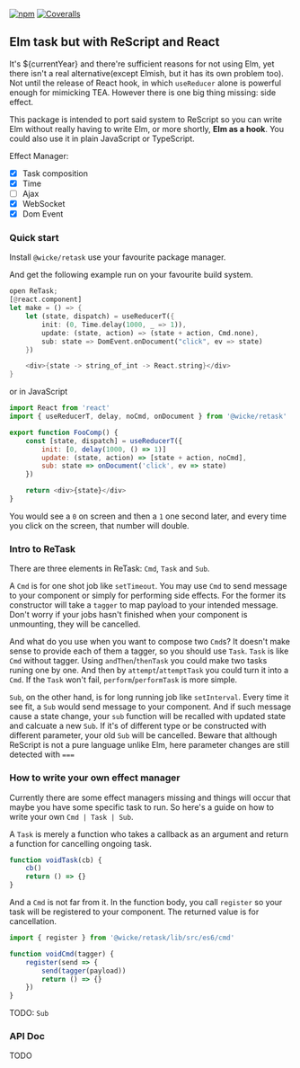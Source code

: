 [![npm](https://img.shields.io/npm/v/@wicke/retask?style=flat-square)](https://www.npmjs.com/package/@wicke/retask)
[![Coveralls](https://img.shields.io/coveralls/github/Austaras/retask?style=flat-square)](https://coveralls.io/github/Austaras/retask)

## Elm task but with ReScript and React

It's \${currentYear} and there're sufficient reasons for not using Elm, yet there isn't a real alternative(except Elmish, but it has its own problem too). Not until the release of React hook, in which `useReducer` alone is powerful enough for mimicking TEA. However there is one big thing missing: side effect.

This package is intended to port said system to ReScript so you can write Elm without really having to write Elm, or more shortly, **Elm as a hook**. You could also use it in plain JavaScript or TypeScript.

Effect Manager:

-   [x] Task composition
-   [x] Time
-   [ ] Ajax
-   [x] WebSocket
-   [x] Dom Event

### Quick start

Install `@wicke/retask` use your favourite package manager.

And get the following example run on your favourite build system.

```rust
open ReTask;
[@react.component]
let make = () => {
    let (state, dispatch) = useReducerT({
        init: (0, Time.delay(1000, _ => 1)),
        update: (state, action) => (state + action, Cmd.none),
        sub: state => DomEvent.onDocument("click", ev => state)
    })

    <div>{state -> string_of_int -> React.string}</div>
}
```

or in JavaScript

```js
import React from 'react'
import { useReducerT, delay, noCmd, onDocument } from '@wicke/retask'

export function FooComp() {
    const [state, dispatch] = useReducerT({
        init: [0, delay(1000, () => 1)]
        update: (state, action) => [state + action, noCmd],
        sub: state => onDocument('click', ev => state)
    })

    return <div>{state}</div>
}
```

You would see a `0` on screen and then a `1` one second later, and every time you click on the screen, that number will double.

### Intro to ReTask

There are three elements in ReTask: `Cmd`, `Task` and `Sub`.

A `Cmd` is for one shot job like `setTimeout`. You may use `Cmd` to send message to your component or simply for performing side effects. For the former its constructor will take a `tagger` to map payload to your intended message. Don't worry if your jobs hasn't finished when your component is unmounting, they will be cancelled.

And what do you use when you want to compose two `Cmd`s? It doesn't make sense to provide each of them a tagger, so you should use `Task`. `Task` is like `Cmd` without tagger. Using `andThen`/`thenTask` you could make two tasks runing one by one. And then by `attempt`/`attemptTask` you could turn it into a `Cmd`. If the `Task` won't fail, `perform`/`performTask` is more simple.

`Sub`, on the other hand, is for long running job like `setInterval`. Every time it see fit, a `Sub` would send message to your component. And if such message cause a state change, your `sub` function will be recalled with updated state and calcuate a new `Sub`. If it's of different type or be constructed with different parameter, your old `Sub` will be cancelled. Beware that although ReScript is not a pure language unlike Elm, here parameter changes are still detected with `===`

### How to write your own effect manager

Currently there are some effect managers missing and things will occur that maybe you have some specific task to run. So here's a guide on how to write your own `Cmd | Task | Sub`.

A `Task` is merely a function who takes a callback as an argument and return a function for cancelling ongoing task.

```js
function voidTask(cb) {
    cb()
    return () => {}
}
```

And a `Cmd` is not far from it. In the function body, you call `register` so your task will be registered to your component. The returned value is for cancellation.

```js
import { register } from '@wicke/retask/lib/src/es6/cmd'

function voidCmd(tagger) {
    register(send => {
        send(tagger(payload))
        return () => {}
    })
}
```

TODO: `Sub`

### API Doc

TODO
